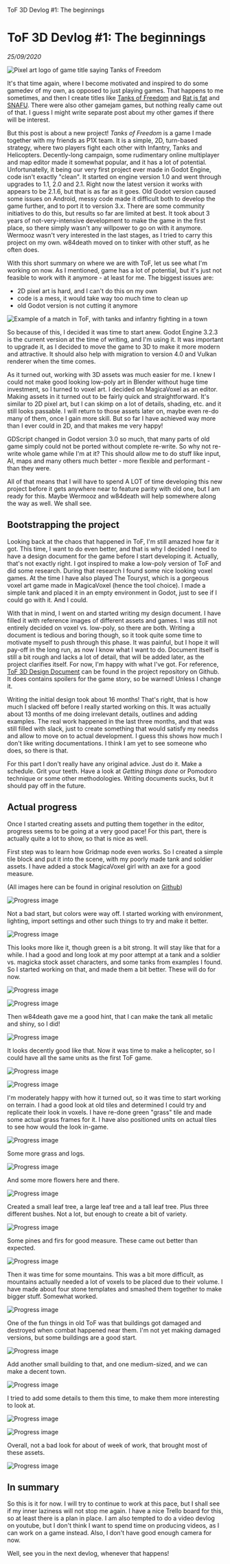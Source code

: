 ToF 3D Devlog #1: The beginnings

# ToF 3D Devlog #1: The beginnings
*25/09/2020*

![Pixel art logo of game title saying Tanks of Freedom](/assets/images/articles/tof-devlog-1/tof_logo.png "Game title logo")

It's that time again, where I become motivated and inspired to do some gamedev of my own, as opposed to just playing games. That happens to me sometimes, and then I create titles like [Tanks of Freedom](https://w84death.itch.io/tanks-of-freedom) and [Rat is fat](https://w84death.itch.io/rat-is-fat) and [SNAFU](https://gotm.io/p1x-in/snafu). There were also other gamejam games, but nothing really came out of that. I guess I might write separate post about my other games if there will be interest.

But this post is about a new project! _Tanks of Freedom_ is a game I made together with my friends as P1X team. It is a simple, 2D, turn-based strategy, where two players fight each other with Infantry, Tanks and Helicopters. Decently-long campaign, some rudimentary online multiplayer and map editor made it somewhat popular, and it has a lot of potential. Unfortunatelly, it being our very first project ever made in Godot Engine, code isn't exactly "clean". It started on engine version 1.0 and went through upgrades to 1.1, 2.0 and 2.1. Right now the latest version it works with appears to be 2.1.6, but that is as far as it goes. Old Godot version caused some issues on Android, messy code made it difficult both to develop the game further, and to port it to version 3.x. There are some community initiatives to do this, but results so far are limited at best. It took about 3 years of not-very-intensive development to make the game in the first place, so there simply wasn't any willpower to go on with it anymore. Wermooz wasn't very interested in the last stages, as I tried to carry this project on my own. w84death moved on to tinker with other stuff, as he often does.

With this short summary on where we are with ToF, let us see what I'm working on now. As I mentioned, game has a lot of potential, but it's just not feasible to work with it anymore - at least for me. The biggest issues are:

- 2D pixel art is hard, and I can't do this on my own
- code is a mess, it would take way too much time to clean up
- old Godot version is not cutting it anymore

![Example of a match in ToF, with tanks and infantry fighting in a town](/assets/images/articles/tof-devlog-1/tof_gameplay.png "ToF gameplay example")

So because of this, I decided it was time to start anew. Godot Engine 3.2.3 is the current version at the time of writing, and I'm using it. It was important to upgrade it, as I decided to move the game to 3D to make it more modern and attractive. It should also help with migration to version 4.0 and Vulkan renderer when the time comes.

As it turned out, working with 3D assets was much easier for me. I knew I could not make good looking low-poly art in Blender without huge time investment, so I turned to voxel art. I decided on MagicaVoxel as an editor. Making assets in it turned out to be fairly quick and straightforward. It's similar to 2D pixel art, but I can skimp on a lot of details, shading, etc. and it still looks passable. I will return to those assets later on, maybe even re-do many of them, once I gain more skill. But so far I have achieved way more than I ever could in 2D, and that makes me very happy!

GDScript changed in Godot version 3.0 so much, that many parts of old game simply could not be ported without complete re-write. So why not re-write whole game while I'm at it? This should allow me to do stuff like input, AI, maps and many others much better - more flexible and performant - than they were.

All of that means that I will have to spend A LOT of time developing this new project before it gets anywhere near to feature parity with old one, but I am ready for this. Maybe Wermooz and w84death will help somewhere along the way as well. We shall see.


## Bootstrapping the project

Looking back at the chaos that happened in ToF, I'm still amazed how far it got. This time, I want to do even better, and that is why I decided I need to have a design document for the game before I start developing it. Actually, that's not exactly right. I got inspired to make a low-poly version of ToF and did some research. During that research I found some nice looking voxel games. At the time I have also played The Touryst, which is a gorgeous voxel art game made in MagicaVoxel (hence the tool choice). I made a simple tank and placed it in an empty environment in Godot, just to see if I could go with it. And I could.

With that in mind, I went on and started writing my design document. I have filled it with reference images of different assets and games. I was still not entirely decided on voxel vs. low-poly, so there are both. Writing a document is tedious and boring though, so it took quite some time to motivate myself to push through this phase. It was painful, but I hope it will pay-off in the long run, as now I know what I want to do. Document itself is still a bit rough and lacks a lot of detail, that will be added later, as the project clarifies itself. For now, I'm happy with what I've got. For reference, [ToF 3D Design Document](https://github.com/P1X-in/Tanks-of-Freedom-3-D/blob/master/docs/DESIGN.md) can be found in the project repository on Github. It does contains spoilers for the game story, so be warned! Unless I change it.

Writing the initial design took about 16 months! That's right, that is how much I slacked off before I really started working on this. It was actually about 13 months of me doing irrelevant details, outlines and adding examples. The real work happened in the last three months, and that was still filled with slack, just to create something that would satisfy my needss and allow to move on to actual development. I guess this shows how much I don't like writing documentations. I think I am yet to see someone who does, so there is that.

For this part I don't really have any original advice. Just do it. Make a schedule. Grit your teeth. Have a look at _Getting things done_ or Pomodoro technique or some other methodologies. Writing documents sucks, but it should pay off in the future.


## Actual progress

Once I started creating assets and putting them together in the editor, progress seems to be going at a very good pace! For this part, there is actually quite a lot to show, so that is nice as well.

First step was to learn how Gridmap node even works. So I created a simple tile block and put it into the scene, with my poorly made tank and soldier assets. I have added a stock MagicaVoxel girl with an axe for a good measure.

(All images here can be found in original resolution on [Github](https://github.com/P1X-in/Tanks-of-Freedom-3-D/tree/master/docs/devlog))

![Progress image](/assets/images/articles/tof-devlog-1/progress_001.png "Progress image")

Not a bad start, but colors were way off. I started working with environment, lighting, import settings and other such things to try and make it better.

![Progress image](/assets/images/articles/tof-devlog-1/progress_002.png "Progress image")

This looks more like it, though green is a bit strong. It will stay like that for a while. I had a good and long look at my poor attempt at a tank and a soldier vs. magicka stock asset characters, and some tanks from examples I found. So I started working on that, and made them a bit better. These will do for now.

![Progress image](/assets/images/articles/tof-devlog-1/progress_003.png "Progress image")

![Progress image](/assets/images/articles/tof-devlog-1/progress_004.png "Progress image")

Then w84death gave me a good hint, that I can make the tank all metalic and shiny, so I did!

![Progress image](/assets/images/articles/tof-devlog-1/progress_005.png "Progress image")

It looks decently good like that. Now it was time to make a helicopter, so I could have all the same units as the first ToF game.

![Progress image](/assets/images/articles/tof-devlog-1/progress_006.png "Progress image")

![Progress image](/assets/images/articles/tof-devlog-1/progress_007.png "Progress image")

I'm moderately happy with how it turned out, so it was time to start working on terrain. I had a good look at old tiles and determined I could try and replicate their look in voxels. I have re-done green "grass" tile and made some actual grass frames for it. I have also positioned units on actual tiles to see how would the look in-game.

![Progress image](/assets/images/articles/tof-devlog-1/progress_008.png "Progress image")

Some more grass and logs.

![Progress image](/assets/images/articles/tof-devlog-1/progress_009.png "Progress image")

And some more flowers here and there.

![Progress image](/assets/images/articles/tof-devlog-1/progress_010.png "Progress image")

Created a small leaf tree, a large leaf tree and a tall leaf tree. Plus three different bushes. Not a lot, but enough to create a bit of variety.

![Progress image](/assets/images/articles/tof-devlog-1/progress_011.png "Progress image")

Some pines and firs for good measure. These came out better than expected.

![Progress image](/assets/images/articles/tof-devlog-1/progress_012.png "Progress image")

Then it was time for some mountains. This was a bit more difficult, as mountains actually needed a lot of voxels to be placed due to their volume. I have made about four stone templates and smashed them together to make bigger stuff. Somewhat worked.

![Progress image](/assets/images/articles/tof-devlog-1/progress_013.png "Progress image")

One of the fun things in old ToF was that buildings got damaged and destroyed when combat happened near them. I'm not yet making damaged versions, but some buildings are a good start.

![Progress image](/assets/images/articles/tof-devlog-1/progress_014.png "Progress image")

Add another small building to that, and one medium-sized, and we can make a decent town.

![Progress image](/assets/images/articles/tof-devlog-1/progress_015.png "Progress image")

I tried to add some details to them this time, to make them more interesting to look at.

![Progress image](/assets/images/articles/tof-devlog-1/progress_016.png "Progress image")

![Progress image](/assets/images/articles/tof-devlog-1/progress_017.png "Progress image")

Overall, not a bad look for about of week of work, that brought most of these assets.

![Progress image](/assets/images/articles/tof-devlog-1/progress_018.png "Progress image")


## In summary

So this is it for now. I will try to continue to work at this pace, but I shall see if my inner laziness will not stop me again. I have a nice Trello board for this, so at least there is a plan in place. I am also tempted to do a video devlog on youtube, but I don't think I want to spend time on producing videos, as I can work on a game instead. Also, I don't have good enough camera for now.

Well, see you in the next devlog, whenever that happens!
